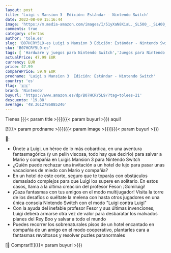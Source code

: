```yaml
---
layout: post
title: 'Luigi s Mansion 3  Edición: Estándar - Nintendo Switch'
date: 2022-08-09 15:16:44
image: 'https://m.media-amazon.com/images/I/51yXaN8KiaL._SL500_._SL400_.jpg'
comments: true
category: ofertas
author: 'tole.es'
slug: 'B07HCRY5L9-es Luigi s Mansion 3 Edición: Estándar - Nintendo Switch'
sku: 'B07HCRY5L9-es'
tags: [ 'Hardware y juegos para Nintendo Switch','Juegos para Nintendo Switch','Videojuegos','nintendo','🇪🇸', ]
actualPrice: 47.99 EUR
currency: EUR
price: 47.99
comparePrice: 59.9 EUR
prodname: 'Luigi s Mansion 3  Edición: Estándar - Nintendo Switch'
country: 'es'
flag: '🇪🇸'
brand: 'Nintendo'
buyurl: 'https://www.amazon.es/dp/B07HCRY5L9/?tag=tolees-21'
descuento: '19.88'
average: '48.3612786885246'
---
```


Tienes [{{< param title >}}]({{< param buyurl >}}) aqui!

[![{{< param prodname >}}]({{< param image >}})]({{< param buyurl >}})

🔎:

- Únete a Luigi, un héroe de lo más cobardica, en una aventura fantasmagórica (y un pelín viscosa, todo hay que decirlo) para salvar a Mario y compañía en Luigis Mansion 3 para Nintendo Switch
- ¿Quién puede rechazar una invitación a un hotel de lujo para pasar unas vacaciones de miedo con Mario y compañía?
- En un hotel de este corte, seguro que te toparás con obstáculos demasiado complejos para que Luigi los supere en solitario. En estos casos, llama a la última creación del profesor Fesor: ¡Gomiluigi!
- ¡Caza fantasmas con tus amigos en el modo multijugador! Visita la torre de los desafíos o suéltate la melena con hasta otros jugadores en una única consola Nintendo Switch con el modo "Luigi contra Luigi"
- Con la ayuda del inefable profesor Fesor y sus últimas invenciones, Luigi deberá armarse otra vez de valor para desbaratar los malvados planes del Rey Boo y salvar a todo el mundo
- Puedes recorrer los sobrenaturales pisos de un hotel encantado en compañía de un amigo en el modo cooperativo, plantarles cara a fantasmas revoltosos y resolver puzles paranormales

[🛒 Comprar!!!]({{< param buyurl >}})
